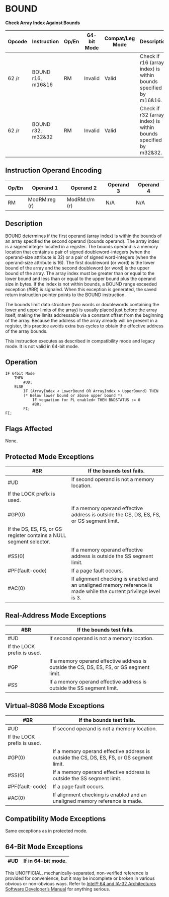 # BOUND

**Check Array Index Against Bounds**

| Opcode | Instruction       | Op/En | 64-bit Mode | Compat/Leg Mode | Description                                                      |
| ------ | ----------------- | ----- | ----------- | --------------- | ---------------------------------------------------------------- |
| 62 /r  | BOUND r16, m16&16 | RM    | Invalid     | Valid           | Check if r16 (array index) is within bounds specified by m16&16. |
| 62 /r  | BOUND r32, m32&32 | RM    | Invalid     | Valid           | Check if r32 (array index) is within bounds specified by m32&32. |

## Instruction Operand Encoding

| Op/En | Operand 1     | Operand 2     | Operand 3 | Operand 4 |
| ----- | ------------- | ------------- | --------- | --------- |
| RM    | ModRM:reg (r) | ModRM:r/m (r) | N/A       | N/A       |

## Description

BOUND determines if the first operand (array index) is within the bounds of an array specified the second operand (bounds operand). The array index is a signed integer located in a register. The bounds operand is a memory location that contains a pair of signed doubleword-integers (when the operand-size attribute is 32) or a pair of signed word-integers (when the operand-size attribute is 16). The first doubleword (or word) is the lower bound of the array and the second doubleword (or word) is the upper bound of the array. The array index must be greater than or equal to the lower bound and less than or equal to the upper bound plus the operand size in bytes. If the index is not within bounds, a BOUND range exceeded exception (#​​BR) is signaled. When this exception is generated, the saved return instruction pointer points to the BOUND instruction.

The bounds limit data structure (two words or doublewords containing the lower and upper limits of the array) is usually placed just before the array itself, making the limits addressable via a constant offset from the beginning of the array. Because the address of the array already will be present in a register, this practice avoids extra bus cycles to obtain the effective address of the array bounds.

This instruction executes as described in compatibility mode and legacy mode. It is not valid in 64-bit mode.

## Operation

```
IF 64bit Mode
    THEN
        #​​​UD;
    ELSE
        IF (ArrayIndex < LowerBound OR ArrayIndex > UpperBound) THEN
        (* Below lower bound or above upper bound *)
            IF <equation for PL enabled> THEN BNDSTATUS := 0
            #​​BR;
        FI;
FI;

```

## Flags Affected

None.

## Protected Mode Exceptions

| \#​​BR                                                              | If the bounds test fails.                                                                                          |
| ------------------------------------------------------------------- | ------------------------------------------------------------------------------------------------------------------ |
| #​​​UD                                                              | If second operand is not a memory location.                                                                        |
| If the LOCK prefix is used.                                         |
| \#​​​​GP(0)                                                         | If a memory operand effective address is outside the CS, DS, ES, FS, or GS segment limit.                          |
| If the DS, ES, FS, or GS register contains a NULL segment selector. |
| \#​​​​​SS(0)                                                        | If a memory operand effective address is outside the SS segment limit.                                             |
| \#​PF(fault-code)                                                   | If a page fault occurs.                                                                                            |
| \#​AC(0)                                                            | If alignment checking is enabled and an unaligned memory reference is made while the current privilege level is 3. |

## Real-Address Mode Exceptions

| \#​​BR                      | If the bounds test fails.                                                                 |
| --------------------------- | ----------------------------------------------------------------------------------------- |
| #​​​UD                      | If second operand is not a memory location.                                               |
| If the LOCK prefix is used. |
| \#​​​​GP                    | If a memory operand effective address is outside the CS, DS, ES, FS, or GS segment limit. |
| \#​​​​​SS                   | If a memory operand effective address is outside the SS segment limit.                    |

## Virtual-8086 Mode Exceptions

| \#​​BR                      | If the bounds test fails.                                                                 |
| --------------------------- | ----------------------------------------------------------------------------------------- |
| #​​​UD                      | If second operand is not a memory location.                                               |
| If the LOCK prefix is used. |
| \#​​​​GP(0)                 | If a memory operand effective address is outside the CS, DS, ES, FS, or GS segment limit. |
| \#​​​​​SS(0)                | If a memory operand effective address is outside the SS segment limit.                    |
| \#​PF(fault-code)           | If a page fault occurs.                                                                   |
| \#​AC(0)                    | If alignment checking is enabled and an unaligned memory reference is made.               |

## Compatibility Mode Exceptions

Same exceptions as in protected mode.

## 64-Bit Mode Exceptions

| #​​​UD | If in 64-bit mode. |
| ------ | ------------------ |

This UNOFFICIAL, mechanically-separated, non-verified reference is provided for convenience, but it may be
incomplete or broken in various obvious or non-obvious
ways. Refer to [Intel® 64 and IA-32 Architectures Software Developer’s Manual](https://software.intel.com/en-us/download/intel-64-and-ia-32-architectures-sdm-combined-volumes-1-2a-2b-2c-2d-3a-3b-3c-3d-and-4) for anything serious.
